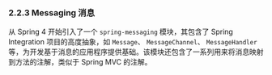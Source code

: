### 2.2.3 Messaging 消息

从 Spring 4 开始引入了一个 `spring-messaging` 模块，其包含了 Spring Integration 项目的高度抽象，如 `Message`、 `MessageChannel`、 `MessageHandler` 等，为开发基于消息的应用程序提供基础。该模块还包含了一系列用来将消息映射到方法的注解，类似于 Spring MVC 的注解。